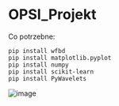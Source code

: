 # OPSI_Projekt

Co potrzebne:
```
pip install wfbd 
pip install matplotlib.pyplot
pip install numpy
pip install scikit-learn
pip install PyWavelets
```
![image](https://user-images.githubusercontent.com/101141279/236641195-1c95838a-26b5-4cfb-8148-87aa24815f20.png)
